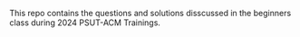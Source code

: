 This repo contains the questions and solutions disscussed in the beginners class during 2024 PSUT-ACM Trainings.
